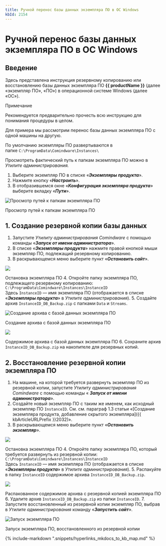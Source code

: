 ```yaml
---
title: Ручной перенос базы данных экземпляра ПО в ОС Windows
kbId: 2154
---
```


# Ручной перенос базы данных экземпляра ПО в ОС Windows

## Введение

Здесь представлена инструкция резервному копированию или восстановлению базы данных экземпляра ПО **{{ productName }}** (далее «экземпляр ПО», «ПО») в операционной системе Windows (далее «ОС»).

Примечание

Рекомендуется предварительно прочесть всю инструкцию для понимания процедуры в целом.

Для примера мы рассмотрим перенос базы данных экземпляра ПО c одной машины на другую.

По умолчанию экземпляры ПО развертываются в папке `C:\ProgramData\Comindware\Instances\`

Просмотреть фактический путь к папкам экземпляра ПО можно в *Утилите администрирования.*

1. Выберите экземпляр ПО в списке «***Экземпляры продукта***».
2. Нажмите кнопку «***Настроить***».
3. В отобразившемся окне «***Конфигурация экземпляра продукта***» выберите вкладку «***Пути***».

![Просмотр путей к папкам экземпляра ПО](https://kb.comindware.ru/assets/img_63885b8e70846.png)

Просмотр путей к папкам экземпляра ПО

## 1. Создание резервной копии базы данных

1. Запустите *Утилиту администрирования Comindware* с помощью команды «***Запуск от имени администратора***».
2. В списке «***Экземпляры продукта***» нажмите правой кнопкой мыши экземпляр ПО, подлежащий резервному копированию.
3. <a id="P1.3"></a>В раскрывающемся меню выберите пункт «***Остановить сайт***».


![](https://kb.comindware.ru/assets/img_6387604f05db4.png)

Остановка экземпляра ПО
4. Откройте папку экземпляра ПО, подлежащего резервному копированию:   
`C:\ProgramData\Comindware\Instances\InstanceID`   
Здесь `InstanceID` — имя экземпляра ПО (отображается в списке «***Экземпляры продукта***» в *Утилите администрирования*).
5. Создайте архив `InstanceID_DB_Backup.zip` с папками `Data` и `Streams`.


![Создание архива с базой данных экземпляра ПО](https://kb.comindware.ru/assets/img_638761f8a46f3.png)

Создание архива с базой данных экземпляра ПО

![](https://kb.comindware.ru/assets/img_6387625e81e40.png)

Содержимое архива с базой данных экземпляра ПО
6. Сохраните архив `InstanceID_DB_Backup.zip` на накопителе для резервных копий.

## 2. Восстановление резервной копии экземпляра ПО

1. На машине, на которой требуется развернуть экземпляр ПО из резервной копии, запустите *Утилиту администрирования Comindware*  с помощью команды «  ***Запуск от имени администратора***».
2. Создайте новый экземпляр ПО с таким же именем, как исходный экземпляр ПО `InstanceID`. См. см. параграф 1.3 статьи «[Создание экземпляра продукта, добавление скрытого экземпляра]({{ kbArticleURLPrefix }}2032)».
3. В раскрывающемся меню выберите пункт «***Остановить экземпляр***».

![](https://kb.comindware.ru/assets/img_6387604f05db4.png)

Остановка экземпляра ПО
4. Откройте папку экземпляра ПО, который требуется развернуть из резервной копии:   
`C:\ProgramData\Comindware\Instances\InstanceID`   
Здесь `InstanceID` — имя экземпляра ПО (отображается в списке «***Экземпляры продукта***» в *Утилите администрирования*).
5. Распакуйте в папку `InstanceID` содержимое архива `InstanceID_DB_Backup.zip`.


![](https://kb.comindware.ru/assets/img_6387667cb6fd0.png)

Распакованное содержимое архива с резервной копией экземпляра ПО
6. Удалите архив `InstanceID_DB_Backup.zip` из папки `InstanceID`.
7. Запустите восстановленный из резервной копии экземпляр ПО, выбрав в *Утилите администрирования* команду «***Запустить сайт***».


![Запуск экземпляра ПО](https://kb.comindware.ru/assets/img_6387676681aa3.png)

Запуск экземпляра ПО, восстановленного из резервной копии

{%
include-markdown ".snippets/hyperlinks_mkdocs_to_kb_map.md"
%}
